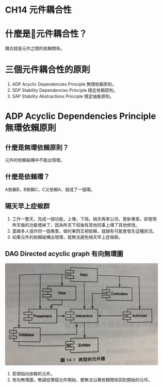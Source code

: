 CH14 元件耦合性
=================

# 什麼是元件耦合性？
耦合就是元件之間的依賴關係。

# 三個元件耦合性的原則
1. ADP Acyclic Dependencies Principle 無環依賴原則。
2. SDP Stability Dependencies Principle 穩定依賴原則。
3. SAP Stability Abstractions Principle 穩定抽象原則。

# ADP Acyclic Dependencies Principle 無環依賴原則

## 什麼是無環依賴原則？

元件的依賴結構中不能出現環。

## 什麼是依賴環？

A依賴B，B依賴C，C又依賴A，就成了一個環。

## 隔天早上症候群

1. 工作一整天，完成一個功能，上傳，下班。隔天再來公司，更新專案，卻發現昨天做的功能壞掉了。因為昨天下班後有其他同事上傳了其他修改。
2. 當越多人協作同一個專案，做的東西互相依賴，就越有可能會發生這種狀況。
3. 如果元件的依賴結構出現環，就無法避免隔天早上症候群。

## DAG Directed acyclic graph 有向無環圖

![圖14.1 典型的元件圖](圖14-1典型的元件圖.jpg)

1. 箭頭指向依賴的元件。
2. 有向無環圖，無論從哪個元件開始，都無法沿著依賴關係回到開始的元件。

